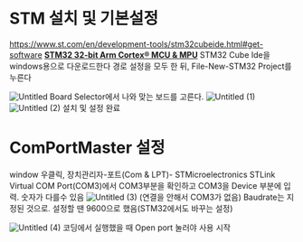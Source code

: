 # STM 설치 및 기본설정

https://www.st.com/en/development-tools/stm32cubeide.html#get-software
**[STM32 32-bit Arm Cortex® MCU & MPU](https://www.st.com/ko/stm32/stm32/stm32intro.html)**
STM32 Cube Ide을 windows용으로 다운로드한다
경로 설정을 모두 한 뒤, File-New-STM32 Project를 누른다


![Untitled](https://github.com/KimHyuckku/my-project/assets/148949177/d611463d-bdfc-40a6-a8d3-1b43e59749ea)
Board Selector에서 나와 맞는 보드를 고른다.
![Untitled (1)](https://github.com/KimHyuckku/my-project/assets/148949177/42c17d2d-5de9-40bd-aef4-90ff4b44dbf1)
![Untitled (2)](https://github.com/KimHyuckku/my-project/assets/148949177/6b959954-79b9-4660-9bc3-b14d3fbd18f9)
설치 및 설정 완료


# ComPortMaster 설정
window 우클릭, 장치관리자-포트(Com & LPT)- STMicroelectronics STLink Virtual COM Port(COM3)에서 COM3부분을 확인하고 COM3을 Device 부분에 입력. 숫자가 다를수 있음
![Untitled (3)](https://github.com/KimHyuckku/my-project/assets/148949177/2262f79e-650d-4b57-bd07-70db15a0d0c1)
(연결을 안해서 COM3가 없음)
Baudrate는 지정된 것으로.  설정할 땐 9600으로 했음(STM32에서도 바꾸는 설정)

![Untitled (4)](https://github.com/KimHyuckku/my-project/assets/148949177/7a728abc-3f3d-441f-8191-8d2656d2ce0f)
코딩에서 실행했을 때 Open port 눌러야 사용 시작


